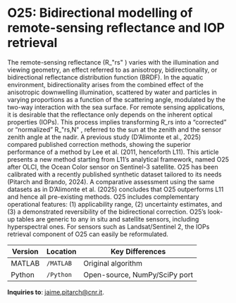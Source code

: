# O25: Bidirectional modelling of remote-sensing reflectance and IOP retrieval
The remote-sensing reflectance (R_"rs" ) varies with the illumination and viewing geometry, an effect referred to as anisotropy, bidirectionality, or bidirectional reflectance distribution function (BRDF). In the aquatic environment, bidirectionality arises from the combined effect of the anisotropic downwelling illumination, scattered by water and particles in varying proportions as a function of the scattering angle, modulated by the two-way interaction with the sea surface. For remote sensing applications, it is desirable that the reflectance only depends on the inherent optical properties (IOPs). This process implies transforming R_rs into a “corrected” or “normalized” R_"rs,N" , referred to the sun at the zenith and the sensor zenith angle at the nadir. A previous study (D’Alimonte et al., 2025) compared published correction methods, showing the superior performance of a method by Lee et al. (2011, henceforth L11). This article presents a new method starting from L11’s analytical framework, named O25 after OLCI, the Ocean Color sensor on Sentinel-3 satellite. O25 has been calibrated with a recently published synthetic dataset tailored to its needs (Pitarch and Brando, 2024). A comparative assessment using the same datasets as in D’Alimonte et al. (2025) concludes that O25 outperforms L11 and hence all pre-existing methods. O25 includes complementary operational features: (1) applicability range, (2) uncertainty estimates, and (3) a demonstrated reversibility of the bidirectional correction. O25’s look-up tables are generic to any in situ and satellite sensors, including hyperspectral ones. For sensors such as Landsat/Sentinel 2, the IOPs retrieval component of O25 can easily be reformulated.

| Version | Location | Key Differences |
|---------|----------|-----------------|
| MATLAB  | `/MATLAB` | Original algorithm |
| Python  | `/Python` | Open-source, NumPy/SciPy port |

**Inquiries to**: jaime.pitarch@cnr.it.
